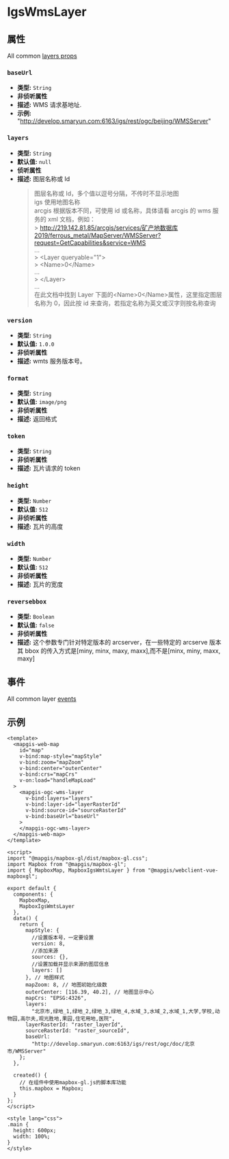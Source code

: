 # IgsWmsLayer

## 属性

All common [layers props](/zh/api/Layers/README.md#props)

### `baseUrl`

- **类型:** `String`
- **非侦听属性**
- **描述:** WMS 请求基地址.
- **示例:** "http://develop.smaryun.com:6163/igs/rest/ogc/beijing/WMSServer"

### `layers`

- **类型:** `String`
- **默认值:** `null`
- **侦听属性**
- **描述:** 图层名称或 Id
  > 图层名称或 Id，多个值以逗号分隔，不传时不显示地图 <br/>
  > igs 使用地图名称 <br/>
  > arcgis 根据版本不同，可使用 id 或名称，具体请看 arcgis 的 wms 服务的 xml 文档，例如： <br/> > http://219.142.81.85/arcgis/services/矿产地数据库2019/ferrous_metal/MapServer/WMSServer?request=GetCapabilities&service=WMS <br/>
  > ... <br/> > \<Layer queryable="1"\> <br/> > \<Name>0\</Name> <br/>
  > ... <br/> > \</Layer\> <br/>
  > ... <br/>
  > 在此文档中找到 Layer 下面的\<Name\>0\</Name\>属性，这里指定图层名称为 0，因此按 id 来查询，若指定名称为英文或汉字则按名称查询

### `version`

- **类型:** `String`
- **默认值:** `1.0.0`
- **非侦听属性**
- **描述:** wmts 服务版本号。

### `format`

- **类型:** `String`
- **默认值:** `image/png`
- **非侦听属性**
- **描述:** 返回格式

### `token`

- **类型:** `String`
- **非侦听属性**
- **描述:** 瓦片请求的 token

### `height`

- **类型:** `Number`
- **默认值:** `512`
- **非侦听属性**
- **描述:** 瓦片的高度

### `width`

- **类型:** `Number`
- **默认值:** `512`
- **非侦听属性**
- **描述:** 瓦片的宽度

### `reversebbox`

- **类型:** `Boolean`
- **默认值:** `false`
- **非侦听属性**
- **描述:** 这个参数专门针对特定版本的 arcserver，在一些特定的 arcserve 版本其 bbox 的传入方式是[miny, minx, maxy, maxx],而不是[minx, miny, maxx, maxy]

## 事件

All common layer [events](/zh/api/Layers/#events)

## 示例

```vue
<template>
  <mapgis-web-map
    id="map"
    v-bind:map-style="mapStyle"
    v-bind:zoom="mapZoom"
    v-bind:center="outerCenter"
    v-bind:crs="mapCrs"
    v-on:load="handleMapLoad"
  >
    <mapgis-ogc-wms-layer
      v-bind:layers="layers"
      v-bind:layer-id="layerRasterId"
      v-bind:source-id="sourceRasterId"
      v-bind:baseUrl="baseUrl"
    >
    </mapgis-ogc-wms-layer>
  </mapgis-web-map>
</template>

<script>
import "@mapgis/mapbox-gl/dist/mapbox-gl.css";
import Mapbox from "@mapgis/mapbox-gl";
import { MapboxMap, MapboxIgsWmtsLayer } from "@mapgis/webclient-vue-mapboxgl";

export default {
  components: {
    MapboxMap,
    MapboxIgsWmtsLayer
  },
  data() {
    return {
      mapStyle: {
        //设置版本号，一定要设置
        version: 8,
        //添加来源
        sources: {},
        //设置加载并显示来源的图层信息
        layers: []
      }, // 地图样式
      mapZoom: 8, // 地图初始化级数
      outerCenter: [116.39, 40.2], // 地图显示中心
      mapCrs: "EPSG:4326",
      layers:
        "北京市,绿地_1,绿地_2,绿地_3,绿地_4,水域_3,水域_2,水域_1,大学,学校,动物园,高尔夫,观光胜地,果园,住宅用地,医院",
      layerRasterId: "raster_layerId",
      sourceRasterId: "raster_sourceId",
      baseUrl:
        "http://develop.smaryun.com:6163/igs/rest/ogc/doc/北京市/WMSServer"
    };
  },

  created() {
    // 在组件中使用mapbox-gl.js的脚本库功能
    this.mapbox = Mapbox;
  }
};
</script>

<style lang="css">
.main {
  height: 600px;
  width: 100%;
}
</style>
```
